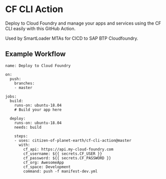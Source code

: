 # CF CLI Action
Deploy to Cloud Foundry and manage your apps and services using the CF CLI easily with this GitHub Action.

Used by SmartLoader MTAs for CICD to SAP BTP Cloudfoundry.

## Example Workflow
```
name: Deploy to Cloud Foundry

on:
  push:
    branches:
    - master

jobs:
  build:
    runs-on: ubuntu-18.04
    # Build your app here

  deploy:
    runs-on: ubuntu-18.04
    needs: build
    
    steps:
    - uses: citizen-of-planet-earth/cf-cli-action@master
      with:
        cf_api: https://api.my-cloud-foundry.com
        cf_username: ${{ secrets.CF_USER }}
        cf_password: ${{ secrets.CF_PASSWORD }}
        cf_org: AwesomeApp
        cf_space: Development
        command: push -f manifest-dev.yml
```

